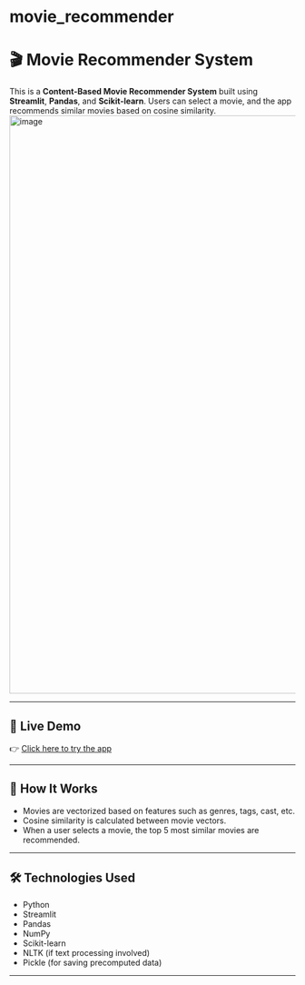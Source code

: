 ﻿# movie_recommender
# 🎬 Movie Recommender System

This is a **Content-Based Movie Recommender System** built using **Streamlit**, **Pandas**, and **Scikit-learn**. Users can select a movie, and the app recommends similar movies based on cosine similarity.
<img width="1294" height="1018" alt="image" src="https://github.com/user-attachments/assets/ff7e86ea-4a8e-4f8f-8011-e58e0bf7163f" />

---

## 🚀 Live Demo

👉 [Click here to try the app](https://movierecommender-5bvzn2wsg4bzu2qg6qbmea.streamlit.app/)

---

## 🧠 How It Works

- Movies are vectorized based on features such as genres, tags, cast, etc.
- Cosine similarity is calculated between movie vectors.
- When a user selects a movie, the top 5 most similar movies are recommended.

---

## 🛠️ Technologies Used

- Python
- Streamlit
- Pandas
- NumPy
- Scikit-learn
- NLTK (if text processing involved)
- Pickle (for saving precomputed data)

---



